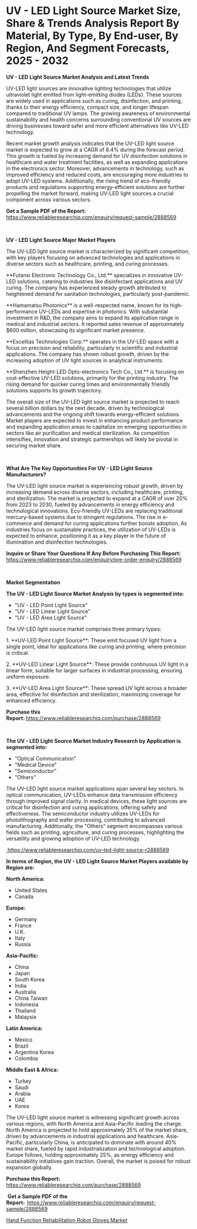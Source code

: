 <p><h1>UV - LED Light Source Market Size, Share & Trends Analysis Report By Material, By Type, By End-user, By Region, And Segment Forecasts, 2025 - 2032</h1></p><p><strong>UV - LED Light Source Market Analysis and Latest Trends</strong></p>
<p><p>UV-LED light sources are innovative lighting technologies that utilize ultraviolet light emitted from light-emitting diodes (LEDs). These sources are widely used in applications such as curing, disinfection, and printing, thanks to their energy efficiency, compact size, and longer lifespan compared to traditional UV lamps. The growing awareness of environmental sustainability and health concerns surrounding conventional UV sources are driving businesses toward safer and more efficient alternatives like UV-LED technology.</p><p>Recent market growth analysis indicates that the UV-LED light source market is expected to grow at a CAGR of 8.4% during the forecast period. This growth is fueled by increasing demand for UV disinfection solutions in healthcare and water treatment facilities, as well as expanding applications in the electronics sector. Moreover, advancements in technology, such as improved efficiency and reduced costs, are encouraging more industries to adopt UV-LED systems. Additionally, the rising trend of eco-friendly products and regulations supporting energy-efficient solutions are further propelling the market forward, making UV-LED light sources a crucial component across various sectors.</p></p>
<p><strong>Get a Sample PDF of the Report:&nbsp;</strong> <a href="https://www.reliableresearchiq.com/enquiry/request-sample/2888569?utm_campaign=2999&utm_medium=2&utm_source=Github&utm_content=ia&utm_term=14032025&utm_id=uv-led-light-source">https://www.reliableresearchiq.com/enquiry/request-sample/2888569</a></p>
<p>&nbsp;</p>
<p><strong>UV - LED Light Source Major Market Players</strong></p>
<p><p>The UV-LED light source market is characterized by significant competition, with key players focusing on advanced technologies and applications in diverse sectors such as healthcare, printing, and curing processes. </p><p>**Futansi Electronic Technology Co., Ltd.** specializes in innovative UV-LED solutions, catering to industries like disinfectant applications and UV curing. The company has experienced steady growth attributed to heightened demand for sanitation technologies, particularly post-pandemic.</p><p>**Hamamatsu Photonics** is a well-respected name, known for its high-performance UV-LEDs and expertise in photonics. With substantial investment in R&D, the company aims to expand its application range in medical and industrial sectors. It reported sales revenue of approximately $600 million, showcasing its significant market presence.</p><p>**Excelitas Technologies Corp.** operates in the UV-LED space with a focus on precision and reliability, particularly in scientific and industrial applications. The company has shown robust growth, driven by the increasing adoption of UV light sources in analytical instruments. </p><p>**Shenzhen Height-LED Opto-electronics Tech Co., Ltd.** is focusing on cost-effective UV-LED solutions, primarily for the printing industry. The rising demand for quicker curing times and environmentally friendly solutions supports its growth trajectory.</p><p>The overall size of the UV-LED light source market is projected to reach several billion dollars by the next decade, driven by technological advancements and the ongoing shift towards energy-efficient solutions. Market players are expected to invest in enhancing product performance and expanding application areas to capitalize on emerging opportunities in sectors like air purification and medical sterilization. As competition intensifies, innovation and strategic partnerships will likely be pivotal in securing market share.</p></p>
<p>&nbsp;</p>
<p><strong>What Are The Key Opportunities For UV - LED Light Source Manufacturers?</strong></p>
<p><p>The UV-LED light source market is experiencing robust growth, driven by increasing demand across diverse sectors, including healthcare, printing, and sterilization. The market is projected to expand at a CAGR of over 20% from 2023 to 2030, fueled by advancements in energy efficiency and technological innovations. Eco-friendly UV-LEDs are replacing traditional mercury-based systems due to stringent regulations. The rise in e-commerce and demand for curing applications further boosts adoption. As industries focus on sustainable practices, the utilization of UV-LEDs is expected to enhance, positioning it as a key player in the future of illumination and disinfection technologies.</p></p>
<p><strong>Inquire or Share Your Questions If Any Before Purchasing This Report:</strong> <a href="https://www.reliableresearchiq.com/enquiry/pre-order-enquiry/2888569?utm_campaign=2999&utm_medium=2&utm_source=Github&utm_content=ia&utm_term=14032025&utm_id=uv-led-light-source">https://www.reliableresearchiq.com/enquiry/pre-order-enquiry/2888569</a></p>
<p>&nbsp;</p>
<p><strong>Market Segmentation</strong></p>
<p><strong>The UV - LED Light Source Market Analysis by types is segmented into:</strong></p>
<p><ul><li>"UV - LED Point Light Source"</li><li>"UV - LED Linear Light Source"</li><li>"UV - LED Area Light Source"</li></ul></p>
<p><p>The UV-LED light source market comprises three primary types: </p><p>1. **UV-LED Point Light Source**: These emit focused UV light from a single point, ideal for applications like curing and printing, where precision is critical.</p><p>2. **UV-LED Linear Light Source**: These provide continuous UV light in a linear form, suitable for larger surfaces in industrial processing, ensuring uniform exposure.</p><p>3. **UV-LED Area Light Source**: These spread UV light across a broader area, effective for disinfection and sterilization, maximizing coverage for enhanced efficiency.</p></p>
<p><strong>Purchase this Report:&nbsp;</strong><a href="https://www.reliableresearchiq.com/purchase/2888569?utm_campaign=2999&utm_medium=2&utm_source=Github&utm_content=ia&utm_term=14032025&utm_id=uv-led-light-source">https://www.reliableresearchiq.com/purchase/2888569</a></p>
<p>&nbsp;</p>
<p><strong>The UV - LED Light Source Market Industry Research by Application is segmented into:</strong></p>
<p><ul><li>"Optical Communication"</li><li>"Medical Device"</li><li>"Semiconductor"</li><li>"Others"</li></ul></p>
<p><p>The UV-LED light source market applications span several key sectors. In optical communication, UV-LEDs enhance data transmission efficiency through improved signal clarity. In medical devices, these light sources are critical for disinfection and curing applications, offering safety and effectiveness. The semiconductor industry utilizes UV-LEDs for photolithography and wafer processing, contributing to advanced manufacturing. Additionally, the "Others" segment encompasses various fields such as printing, agriculture, and curing processes, highlighting the versatility and growing adoption of UV-LED technology.</p></p>
<p><a href="https://www.reliableresearchiq.com/uv-led-light-source-r2888569?utm_campaign=2999&utm_medium=2&utm_source=Github&utm_content=ia&utm_term=14032025&utm_id=uv-led-light-source">&nbsp;https://www.reliableresearchiq.com/uv-led-light-source-r2888569</a></p>
<p><strong>In terms of Region, the UV - LED Light Source Market Players available by Region are:</strong></p>
<p>
    <p> <strong> North America: </strong>
        <ul>
            <li>United States</li>
            <li>Canada</li>
        </ul>
        </p> 
    <p> <strong> Europe: </strong>
        <ul>
            <li>Germany</li>
            <li>France</li>
            <li>U.K.</li>
            <li>Italy</li>
            <li>Russia</li>
        </ul>
        </p> 
    <p> <strong> Asia-Pacific: </strong>
        <ul>
            <li>China</li>
            <li>Japan</li>
            <li>South Korea</li>
            <li>India</li>
            <li>Australia</li>
            <li>China Taiwan</li>
            <li>Indonesia</li>
            <li>Thailand</li>
            <li>Malaysia</li>
        </ul>
        </p> 
    <p> <strong> Latin America: </strong>
        <ul>
            <li>Mexico</li>
            <li>Brazil</li>
            <li>Argentina Korea</li>
            <li>Colombia</li>
        </ul>
        </p> 
    <p> <strong> Middle East & Africa: </strong>
        <ul>
            <li>Turkey</li>
            <li>Saudi</li>
            <li>Arabia</li>
            <li>UAE</li>
            <li>Korea</li>
        </ul>
    </p>
    </p>
<p><p>The UV-LED light source market is witnessing significant growth across various regions, with North America and Asia-Pacific leading the charge. North America is projected to hold approximately 35% of the market share, driven by advancements in industrial applications and healthcare. Asia-Pacific, particularly China, is anticipated to dominate with around 40% market share, fueled by rapid industrialization and technological adoption. Europe follows, holding approximately 25%, as energy efficiency and sustainability initiatives gain traction. Overall, the market is poised for robust expansion globally.</p></p>
<p><strong>Purchase this Report: </strong><a href="https://www.reliableresearchiq.com/purchase/2888569?utm_campaign=2999&utm_medium=2&utm_source=Github&utm_content=ia&utm_term=14032025&utm_id=uv-led-light-source">https://www.reliableresearchiq.com/purchase/2888569</a></p>
<p>&nbsp;<strong>Get a Sample PDF of the Report:&nbsp;&nbsp;</strong><a href="https://www.reliableresearchiq.com/enquiry/request-sample/2888569?utm_campaign=2999&utm_medium=2&utm_source=Github&utm_content=ia&utm_term=14032025&utm_id=uv-led-light-source">https://www.reliableresearchiq.com/enquiry/request-sample/2888569</a></p>
<p><strong></strong></p>
<p><p><a href="https://github.com/organophelia8282/Market-Research-Report-List-1/blob/main/hand-function-rehabilitation-robot-gloves-market.md?utm_campaign=2999&utm_medium=2&utm_source=Github&utm_content=ia&utm_term=14032025&utm_id=uv-led-light-source">Hand Function Rehabilitation Robot Gloves Market</a></p></p>